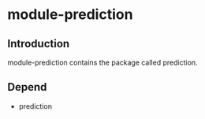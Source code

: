 # module-prediction

## Introduction
module-prediction contains the package called prediction.

## Depend
* prediction